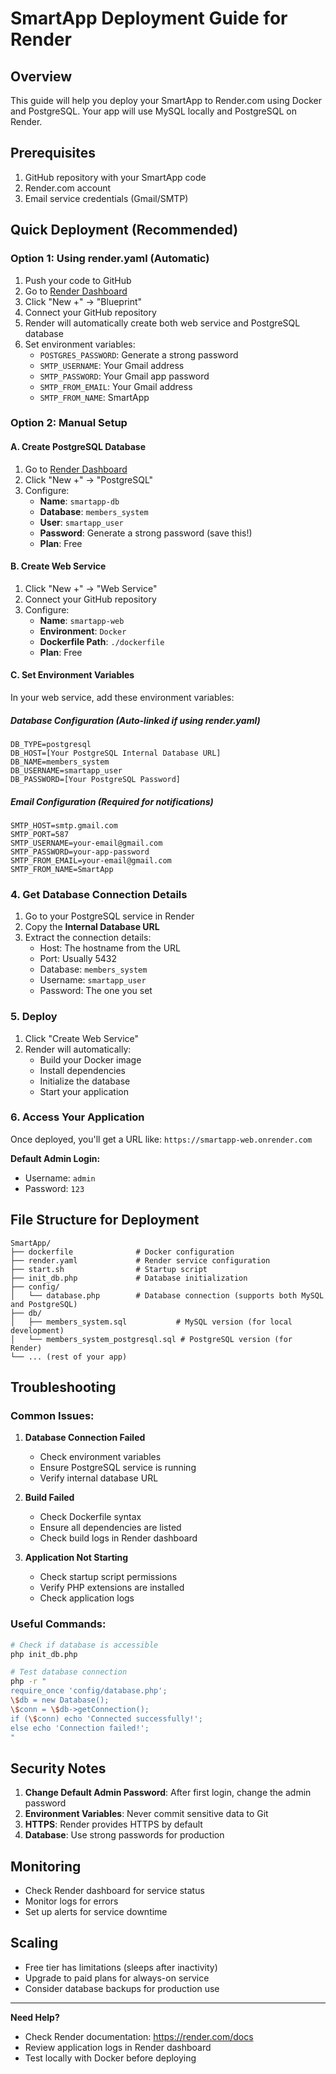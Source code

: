 # SmartApp Deployment Guide for Render

## Overview
This guide will help you deploy your SmartApp to Render.com using Docker and PostgreSQL. Your app will use MySQL locally and PostgreSQL on Render.

## Prerequisites
1. GitHub repository with your SmartApp code
2. Render.com account
3. Email service credentials (Gmail/SMTP)

## Quick Deployment (Recommended)

### Option 1: Using render.yaml (Automatic)
1. Push your code to GitHub
2. Go to [Render Dashboard](https://dashboard.render.com)
3. Click "New +" → "Blueprint"
4. Connect your GitHub repository
5. Render will automatically create both web service and PostgreSQL database
6. Set environment variables:
   - `POSTGRES_PASSWORD`: Generate a strong password
   - `SMTP_USERNAME`: Your Gmail address
   - `SMTP_PASSWORD`: Your Gmail app password
   - `SMTP_FROM_EMAIL`: Your Gmail address
   - `SMTP_FROM_NAME`: SmartApp

### Option 2: Manual Setup

#### A. Create PostgreSQL Database
1. Go to [Render Dashboard](https://dashboard.render.com)
2. Click "New +" → "PostgreSQL"
3. Configure:
   - **Name**: `smartapp-db`
   - **Database**: `members_system`
   - **User**: `smartapp_user`
   - **Password**: Generate a strong password (save this!)
   - **Plan**: Free

#### B. Create Web Service
1. Click "New +" → "Web Service"
2. Connect your GitHub repository
3. Configure:
   - **Name**: `smartapp-web`
   - **Environment**: `Docker`
   - **Dockerfile Path**: `./dockerfile`
   - **Plan**: Free

#### C. Set Environment Variables

In your web service, add these environment variables:

##### Database Configuration (Auto-linked if using render.yaml)
```
DB_TYPE=postgresql
DB_HOST=[Your PostgreSQL Internal Database URL]
DB_NAME=members_system
DB_USERNAME=smartapp_user
DB_PASSWORD=[Your PostgreSQL Password]
```

##### Email Configuration (Required for notifications)
```
SMTP_HOST=smtp.gmail.com
SMTP_PORT=587
SMTP_USERNAME=your-email@gmail.com
SMTP_PASSWORD=your-app-password
SMTP_FROM_EMAIL=your-email@gmail.com
SMTP_FROM_NAME=SmartApp
```

### 4. Get Database Connection Details

1. Go to your PostgreSQL service in Render
2. Copy the **Internal Database URL**
3. Extract the connection details:
   - Host: The hostname from the URL
   - Port: Usually 5432
   - Database: `members_system`
   - Username: `smartapp_user`
   - Password: The one you set

### 5. Deploy

1. Click "Create Web Service"
2. Render will automatically:
   - Build your Docker image
   - Install dependencies
   - Initialize the database
   - Start your application

### 6. Access Your Application

Once deployed, you'll get a URL like: `https://smartapp-web.onrender.com`

**Default Admin Login:**
- Username: `admin`
- Password: `123`

## File Structure for Deployment

```
SmartApp/
├── dockerfile              # Docker configuration
├── render.yaml             # Render service configuration
├── start.sh                # Startup script
├── init_db.php             # Database initialization
├── config/
│   └── database.php        # Database connection (supports both MySQL and PostgreSQL)
├── db/
│   ├── members_system.sql           # MySQL version (for local development)
│   └── members_system_postgresql.sql # PostgreSQL version (for Render)
└── ... (rest of your app)
```

## Troubleshooting

### Common Issues:

1. **Database Connection Failed**
   - Check environment variables
   - Ensure PostgreSQL service is running
   - Verify internal database URL

2. **Build Failed**
   - Check Dockerfile syntax
   - Ensure all dependencies are listed
   - Check build logs in Render dashboard

3. **Application Not Starting**
   - Check startup script permissions
   - Verify PHP extensions are installed
   - Check application logs

### Useful Commands:

```bash
# Check if database is accessible
php init_db.php

# Test database connection
php -r "
require_once 'config/database.php';
\$db = new Database();
\$conn = \$db->getConnection();
if (\$conn) echo 'Connected successfully!';
else echo 'Connection failed!';
"
```

## Security Notes

1. **Change Default Admin Password**: After first login, change the admin password
2. **Environment Variables**: Never commit sensitive data to Git
3. **HTTPS**: Render provides HTTPS by default
4. **Database**: Use strong passwords for production

## Monitoring

- Check Render dashboard for service status
- Monitor logs for errors
- Set up alerts for service downtime

## Scaling

- Free tier has limitations (sleeps after inactivity)
- Upgrade to paid plans for always-on service
- Consider database backups for production use

---

**Need Help?**
- Check Render documentation: https://render.com/docs
- Review application logs in Render dashboard
- Test locally with Docker before deploying
